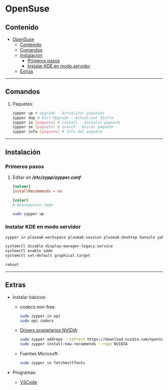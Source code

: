 # OpenSuse

## Contenido

- [OpenSuse](#opensuse)
  - [Contenido](#contenido)
  - [Comandos](#comandos)
  - [Instalación](#instalación)
    - [Primeros pasos](#primeros-pasos)
    - [Instalar KDE en modo servidor](#instalar-kde-en-modo-servidor)
  - [Extras](#extras)

---

## Comandos

1. Paquetes:

   ```sh
   zypper up # upgrade - Actualizar paquetes
   zypper dup # Dist-Upgrade - Actualizar distro
   zypper in [paquete] # install - Instalar paquete
   zypper se [paquete] # search - Buscar paquete
   zypper info [paquete] # Info del paquete
   ```

---

## Instalación

### Primeros pasos

1. Editar en **_/etc/zypp/zypper.conf_**:

   ```conf
   [solver]
   installRecommends = no

   [color]
   # Descomentar todo
   ```

   ```sh
   sudo zypper up
   ```

### Instalar KDE en modo servidor

```sh
zypper in plasma6-workspace plasma6-session plasma6-desktop konsole yakuake sddm xorg-x11-server xinit xorg-x11-driver-input xorg-x11-driver-video install dolphin dolphin-plugins MozillaFirefox-branding-upstream udisks2 zsh yast2-control-center-qt

systemctl disable display-manager-legacy.service
systemctl enable sddm
systemctl set-default graphical.target

reboot
```

---

## Extras

- Instalar básicos:

  - codecs non-free

    ```sh
    sudo zypper in opi
    sudo opi codecs
    ```

  - [Drivers propietarios NVIDIA](https://en.opensuse.org/SDB:NVIDIA_drivers):

    ```sh
    sudo zypper addrepo --refresh https://download.nvidia.com/opensuse/tumbleweed NVIDIA
    sudo zypper install-new-recommends --repo NVIDIA
    ```

  - Fuentes Microsoft:

    ```sh
    sudo zypper in fetchmsttfonts
    ```

- Programas:
  - [VSCode](https://code.visualstudio.com/docs/setup/linux#_opensuse-and-slebased-distributions)
